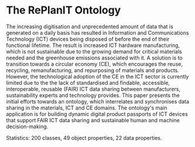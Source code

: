 # The RePlanIT Ontology
The increasing digitisation and unprecedented amount of data that is generated on a daily basis has resulted in Information and Communications Technology (ICT) devices being disposed of before the end of their functional lifetime. The result is increased ICT hardware manufacturing, which is not sustainable due to the growing demand for critical materials needed and the greenhouse emissions associated with it. A solution is to transition towards a circular economy (CE), which encourages the reuse, recycling, remanufacturing, and repurposing of materials and products. However, the technological adoption of the CE in the ICT sector is currently limited due to the the lack of standardised and findable, accessible, interoperable, reusable (FAIR) ICT data sharing between manufacturers, sustainability experts and technology provides. This paper presents the initial efforts towards an ontology, which interrelates and synchronises data sharing in the materials, ICT and CE domains. The ontology&apos;s main application is for building dynamic digital product passports of ICT devices that support FAIR ICT data sharing and sustainable human and machine decision-making.

Statistics:
200 classes, 49 object properties, 22 data properties.
